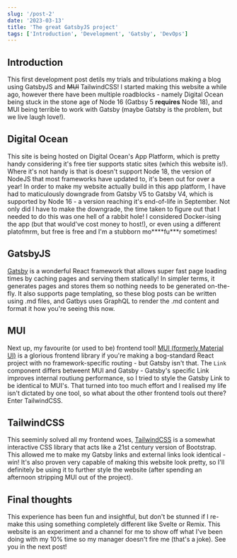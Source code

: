 ```yaml
---
slug: '/post-2'
date: '2023-03-13'
title: 'The great GatsbyJS project'
tags: ['Introduction', 'Development', 'Gatsby', 'DevOps']
---
```


## Introduction

This first development post detils my trials and tribulations making a blog using GatsbyJS and ~~MUI~~ TailwindCSS! I started making this website a while ago, however there have been multiple roadblocks - namely Digital Ocean being stuck in the stone age of Node 16 (Gatbsy 5 **requires** Node 18), and MUI being terrible to work with Gatsby (maybe Gatsby is the problem, but we live laugh love!).

## Digital Ocean

This site is being hosted on Digital Ocean's App Platform, which is pretty handy considering it's free tier supports static sites (which this website is!). Where it's not handy is that is doesn't support Node 18, the version of NodeJS that most frameworks have updated to, it's been out for over a year! In order to make my website actually build in this app platform, I have had to maticulously downgrade from Gatsby V5 to Gatsby V4, which is supported by Node 16 - a version reaching it's end-of-life in September. Not only did I have to make the downgrade, the time taken to figure out that I needed to do this was one hell of a rabbit hole! I considered Docker-ising the app (but that would've cost money to host!), or even using a different platofmrm, but free is free and I'm a stubborn mo\*\*\*\*fu\*\*\*r sometimes!

## GatsbyJS

[Gatsby](https://www.gatsbyjs.com/) is a wonderful React framework that allows super fast page loading times by caching pages and serving them statically! In simpler terms, it generates pages and stores them so nothing needs to be generated on-the-fly. It also supports page templating, so these blog posts can be written using .md files, and Gatbys uses GraphQL to render the .md content and format it how you're seeing this now.

## MUI

Next up, my favourite (or used to be) frontend tool! [MUI (formerly Material UI)](https://mui.com/) is a glorious frontend library if you're making a bog-standard React project with no framework-specific routing - but Gatsby isn't that. The `Link` component differs betweent MUI and Gatsby - Gatsby's specific Link improves internal routiung performance, so I tried to style the Gatsby Link to be identical to MUI's. That turned into too much effort and I realised my life isn't dictated by one tool, so what about the other frontend tools out there? Enter TailwindCSS.

## TailwindCSS

This seeminly solved all my frontend woes, [TailwindCSS](https://tailwindcss.com/) is a somewhat interactive CSS library that acts like a 21st century version of Bootstrap. This allowed me to make my Gatsby links and external links look identical - win! It's also proven very capable of making this website look pretty, so I'll definitely be using it to further style the website (after spending an afternoon stripping MUI out of the project).

## Final thoughts

This experience has been fun and insightful, but don't be stunned if I re-make this using something completely different like Svelte or Remix. This website is an experiment and a channel for me to show off what I've been doing with my 10% time so my manager doesn't fire me (that's a joke). See you in the next post!
